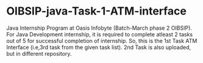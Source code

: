 # OIBSIP-java-Task-1-ATM-interface
Java Internship Program at Oasis Infobyte (Batch-March phase 2 OIBSIP). For Java Development internship, it is required to complete atleast 2 tasks out of 5 for successful completion of internship. So, this is the 1st Task ATM Interface (i.e,3rd task from the given task list). 2nd Task is also uploaded, but in different repository.
